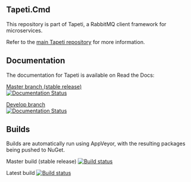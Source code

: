 
## Tapeti.Cmd
This repository is part of Tapeti, a RabbitMQ client framework for microservices.

Refer to the [main Tapeti repository](https://github.com/MvRens/Tapeti) for more information.


## Documentation
The documentation for Tapeti is available on Read the Docs:

[Master branch (stable release)](http://tapeticmd.readthedocs.io/en/stable/introduction.html)<br />
[![Documentation Status](https://readthedocs.org/projects/tapeticmd/badge/?version=stable)](http://tapeticmd.readthedocs.io/en/stable/introduction.html?badge=stable)

[Develop branch](http://tapeticmd.readthedocs.io/en/latest/introduction.html)<br />
[![Documentation Status](https://readthedocs.org/projects/tapeticmd/badge/?version=latest)](http://tapeticmd.readthedocs.io/en/latest/introduction.html?badge=latest)


## Builds
Builds are automatically run using AppVeyor, with the resulting packages being pushed to NuGet.

Master build (stable release)
[![Build status](https://ci.appveyor.com/api/projects/status/qxor03wnxreftlnj/branch/master?svg=true)](https://ci.appveyor.com/project/MvRens/tapeti-annotations/branch/master)

Latest build
[![Build status](https://ci.appveyor.com/api/projects/status/qxor03wnxreftlnj?svg=true)](https://ci.appveyor.com/project/MvRens/tapeti-annotations)